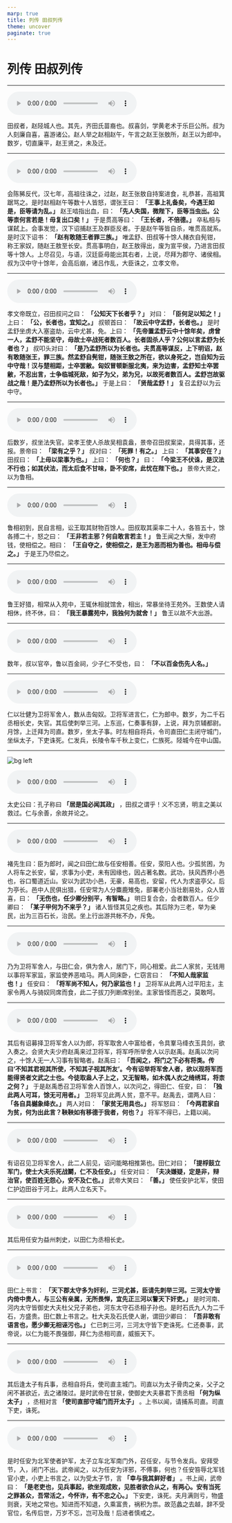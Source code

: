 ```yaml
---
marp: true
title: 列传 田叔列传
theme: uncover
paginate: true
---
```


# 列传 田叔列传

---

![](assets/audios/104/1.mp3)

田叔者，赵陉城人也。其先，齐田氏苗裔也。叔喜剑，学黄老术于乐巨公所。叔为人刻廉自喜，喜游诸公。赵人举之赵相赵午，午言之赵王张敖所，赵王以为郎中。数岁，切直廉平，赵王贤之，未及迁。

---

![](assets/audios/104/2.mp3)

会陈豨反代，汉七年，高祖往诛之，过赵，赵王张敖自持案进食，礼恭甚，高祖箕踞骂之。是时赵相赵午等数十人皆怒，谓张王曰： __「王事上礼备矣，今遇王如是，臣等请为乱。」__ 赵王啮指出血，曰： __「先人失国，微陛下，臣等当虫出。公等柰何言若是！毋复出口矣！」__ 于是贯高等曰： __「王长者，不倍德。」__ 卒私相与谋弑上。会事发觉，汉下诏捕赵王及群臣反者。于是赵午等皆自杀，唯贯高就系。是时汉下诏书： __「赵有敢随王者罪三族。」__ 唯孟舒、田叔等十馀人赭衣自髡钳，称王家奴，随赵王敖至长安。贯高事明白，赵王敖得出，废为宣平侯，乃进言田叔等十馀人。上尽召见，与语，汉廷臣毋能出其右者，上说，尽拜为郡守、诸侯相。叔为汉中守十馀年，会高后崩，诸吕作乱，大臣诛之，立孝文帝。

---

![](assets/audios/104/3.mp3)

孝文帝既立，召田叔问之曰： __「公知天下长者乎？」__ 对曰： __「臣何足以知之！」__ 上曰： __「公，长者也，宜知之。」__ 叔顿首曰： __「故云中守孟舒，长者也。」__ 是时孟舒坐虏大入塞盗劫，云中尤甚，免。上曰： __「先帝置孟舒云中十馀年矣，虏曾一人，孟舒不能坚守，毋故士卒战死者数百人。长者固杀人乎？公何以言孟舒为长者也？」__ 叔叩头对曰： __「是乃孟舒所以为长者也。夫贯高等谋反，上下明诏，赵有敢随张王，罪三族。然孟舒自髡钳，随张王敖之所在，欲以身死之，岂自知为云中守哉！汉与楚相距，士卒罢敝。匈奴冒顿新服北夷，来为边害，孟舒知士卒罢敝，不忍出言，士争临城死敌，如子为父，弟为兄，以故死者数百人。孟舒岂故驱战之哉！是乃孟舒所以为长者也。」__ 于是上曰： __「贤哉孟舒！」__ 复召孟舒以为云中守。

---

![](assets/audios/104/4.mp3)

后数岁，叔坐法失官。梁孝王使人杀故吴相袁盎，景帝召田叔案梁，具得其事，还报。景帝曰： __「梁有之乎？」__ 叔对曰： __「死罪！有之。」__ 上曰： __「其事安在？」__ 田叔曰： __「上毋以梁事为也。」__ 上曰： __「何也？」__ 曰： __「今梁王不伏诛，是汉法不行也；如其伏法，而太后食不甘味，卧不安席，此忧在陛下也。」__ 景帝大贤之，以为鲁相。

---

![](assets/audios/104/5.mp3)

鲁相初到，民自言相，讼王取其财物百馀人。田叔取其渠率二十人，各笞五十，馀各搏二十，怒之曰： __「王非若主邪？何自敢言若主！」__ 鲁王闻之大惭，发中府钱，使相偿之。相曰： __「王自夺之，使相偿之，是王为恶而相为善也。相毋与偿之。」__ 于是王乃尽偿之。

---

![](assets/audios/104/6.mp3)

鲁王好猎，相常从入苑中，王辄休相就馆舍，相出，常暴坐待王苑外。王数使人请相休，终不休，曰： __「我王暴露苑中，我独何为就舍！」__ 鲁王以故不大出游。

---

![](assets/audios/104/7.mp3)

数年，叔以官卒，鲁以百金祠，少子仁不受也，曰： __「不以百金伤先人名。」__ 

---

![](assets/audios/104/8.mp3)

仁以壮健为卫将军舍人，数从击匈奴。卫将军进言仁，仁为郎中。数岁，为二千石丞相长史，失官。其后使刺举三河。上东巡，仁奏事有辞，上说，拜为京辅都尉。月馀，上迁拜为司直。数岁，坐太子事。时左相自将兵，令司直田仁主闭守城门，坐纵太子，下吏诛死。仁发兵，长陵令车千秋上变仁，仁族死。陉城今在中山国。

---

![bg left](assets/images/simaqian.webp)

![](assets/audios/104/9.mp3)

太史公曰：孔子称曰 __「居是国必闻其政」__ ，田叔之谓乎！义不忘贤，明主之美以救过。仁与余善，余故并论之。

---

![](assets/audios/104/10.mp3)

褚先生曰：臣为郎时，闻之曰田仁故与任安相善。任安，荥阳人也。少孤贫困，为人将车之长安，留，求事为小吏，未有因缘也，因占著名数。武功，扶风西界小邑也，谷口蜀道近山。安以为武功小邑，无豪，易高也，安留，代人为求盗亭父。后为亭长。邑中人民俱出猎，任安常为人分麋鹿雉兔，部署老小当壮剧易处，众人皆喜，曰： __「无伤也，任少卿分别平，有智略。」__ 明日复合会，会者数百人。任少卿曰： __「某子甲何为不来乎？」__ 诸人皆怪其见之疾也。其后除为三老，举为亲民，出为三百石长，治民。坐上行出游共帐不办，斥免。

---

![](assets/audios/104/11.mp3)

乃为卫将军舍人，与田仁会，俱为舍人，居门下，同心相爱。此二人家贫，无钱用以事将军家监，家监使养恶啮马。两人同床卧，仁窃言曰： __「不知人哉家监也！」__ 任安曰： __「将军尚不知人，何乃家监也！」__ 卫将军从此两人过平阳主，主家令两人与骑奴同席而食，此二子拔刀列断席别坐。主家皆怪而恶之，莫敢呵。

---

![](assets/audios/104/12.mp3)

其后有诏募择卫将军舍人以为郎，将军取舍人中富给者，令具鞌马绛衣玉具剑，欲入奏之。会贤大夫少府赵禹来过卫将军，将军呼所举舍人以示赵禹。赵禹以次问之，十馀人无一人习事有智略者。赵禹曰： __「吾闻之，将门之下必有将类。传曰‘不知其君视其所使，不知其子视其所友’。今有诏举将军舍人者，欲以观将军而能得贤者文武之士也。今徒取盎人子上之，又无智略，如木偶人衣之绮绣耳，将柰之何？」__ 于是赵禹悉召卫将军舍人百馀人，以次问之，得田仁、任安，曰： __「独此两人可耳，馀无可用者。」__ 卫将军见此两人贫，意不平。赵禹去，谓两人曰： __「各自具樾象绛衣。」__ 两人对曰： __「家贫无用具也。」__ 将军怒曰： __「今两君家自为贫，何为出此言？鞅鞅如有移德于我者，何也？」__ 将军不得已，上籍以闻。

---

![](assets/audios/104/13.mp3)

有诏召见卫将军舍人，此二人前见，诏问能略相推第也。田仁对曰； __「提桴鼓立军门，使士大夫乐死战鬬，仁不及任安。」__ 任安对曰： __「夫决嫌疑，定是非，辩治官，使百姓无怨心，安不及仁也。」__ 武帝大笑曰： __「善。」__ 使任安护北军，使田仁护边田谷于河上。此两人立名天下。

---

![](assets/audios/104/14.mp3)

其后用任安为益州刺史，以田仁为丞相长史。

---

![](assets/audios/104/15.mp3)

田仁上书言： __「天下郡太守多为奸利，三河尤甚，臣请先刺举三河。三河太守皆内倚中贵人，与三公有亲属，无所畏惮，宜先正三河以警天下奸吏。」__ 是时河南、河内太守皆御史大夫杜父兄子弟也，河东太守石丞相子孙也。是时石氏九人为二千石，方盛贵。田仁数上书言之。杜大夫及石氏使人谢，谓田少卿曰： __「吾非敢有语言也，愿少卿无相诬污也。」__ 仁已刺三河，三河太守皆下吏诛死。仁还奏事，武帝说，以仁为能不畏强御，拜仁为丞相司直，威振天下。

---

![](assets/audios/104/16.mp3)

其后逢太子有兵事，丞相自将兵，使司直主城门。司直以为太子骨肉之亲，父子之闲不甚欲近，去之诸陵过。是时武帝在甘泉，使御史大夫暴君下责丞相 __「何为纵太子」__ ，丞相对言 __「使司直部守城门而开太子」__ 。上书以闻，请捕系司直。司直下吏，诛死。

---

![](assets/audios/104/17.mp3)

是时任安为北军使者护军，太子立车北军南门外，召任安，与节令发兵。安拜受节，入，闭门不出。武帝闻之，以为任安为详邪，不傅事，何也？任安笞辱北军钱官小吏，小吏上书言之，以为受太子节，言 __「幸与我其鲜好者」__ 。书上闻，武帝曰： __「是老吏也，见兵事起，欲坐观成败，见胜者欲合从之，有两心。安有当死之罪甚众，吾常活之，今怀诈，有不忠之心。」__ 下安吏，诛死。夫月满则亏，物盛则衰，天地之常也。知进而不知退，久乘富贵，祸积为祟。故范蠡之去越，辞不受官位，名传后世，万岁不忘，岂可及哉！后进者慎戒之。